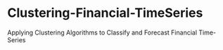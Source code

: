 # Clustering-Financial-TimeSeries
Applying Clustering Algorithms to Classify and Forecast Financial Time-Series
